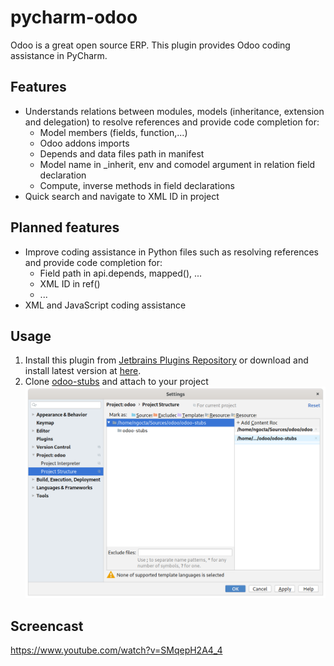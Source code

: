 # pycharm-odoo
Odoo is a great open source ERP. This plugin provides Odoo coding assistance in PyCharm.

## Features
* Understands relations between modules, models (inheritance, extension and delegation) to resolve references and provide code completion for:
    * Model members (fields, function,...)
    * Odoo addons imports
    * Depends and data files path in manifest
    * Model name in _inherit, env and comodel argument in relation field declaration
    * Compute, inverse methods in field declarations
* Quick search and navigate to XML ID in project

## Planned features
* Improve coding assistance in Python files such as resolving references and provide code completion for:
    * Field path in api.depends, mapped(), ...
    * XML ID in ref()
    * ...
* XML and JavaScript coding assistance

## Usage
1. Install this plugin from [Jetbrains Plugins Repository](https://plugins.jetbrains.com/plugin/13499-pycharm-odoo/)
or download and install latest version at [here](https://github.com/trinhanhngoc/pycharm-odoo/releases).
2. Clone [odoo-stubs](https://github.com/trinhanhngoc/odoo-stubs) and attach to your project
![](images/odoo-stubs.png)


## Screencast
https://www.youtube.com/watch?v=SMqepH2A4_4
